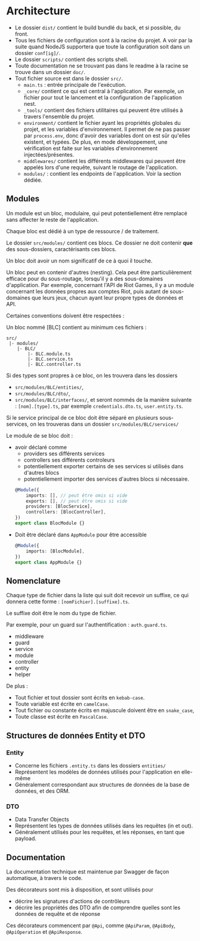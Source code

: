 # Architecture

- Le dossier `dist/` contient le build bundlé du back, et si possible, du front.
- Tous les fichiers de configuration sont à la racine du projet. A voir par la suite quand NodeJS supportera que toute la configuration soit dans un dossier `conf[ig]/`.
- Le dossier `scripts/` contient des scripts shell.
- Toute documentation ne se trouvant pas dans le readme à la racine se trouve dans un dossier `doc/`.
- Tout fichier source est dans le dossier `src/`.
    - `main.ts` : entrée principale de l'exécution.
    - `_core/` contient ce qui est central à l'application. Par exemple, un fichier pour tout le lancement et la configuration de l'application nest.
    - `_tools/` contient des fichiers utilitaires qui peuvent être utilisés à travers l'ensemble du projet.
    - `environment/` contient le fichier ayant les propriétés globales du projet, et les variables d'environnement. Il permet de ne pas passer par `process.env`, donc d'avoir des variables dont on est sûr qu'elles existent, et typées. De plus, en mode développement, une vérification est faite sur les variables d'environnement injectées/présentes.
    - `middlewares/` contient les différents middlewares qui peuvent être appelés lors d'une requête, suivant le routage de l'application.
    - `modules/` : contient les endpoints de l'application. Voir la section dédiée.

## Modules

Un module est un bloc, modulaire, qui peut potentiellement être remplacé sans affecter le reste de l'application.

Chaque bloc est dédié à un type de ressource / de traitement.

Le dossier `src/modules/` contient ces blocs. Ce dossier ne doit contenir **que** des sous-dossiers, caractérisants ces blocs.

Un bloc doit avoir un nom significatif de ce à quoi il touche.

Un bloc peut en contenir d'autres (nesting). Cela peut être particulièrement efficace pour du sous-routage, lorsqu'il y a des sous-domaines d'application. Par exemple, concernant l'API de Riot Games, il y a un module concernant les données propres aux comptes Riot, puis autant de sous-domaines que leurs jeux, chacun ayant leur propre types de données et API.

Certaines conventions doivent être respectées :

Un bloc nommé [BLC] contient au minimum ces fichiers :
```
src/
 |- modules/
    |- BLC/
        |- BLC.module.ts
        |- BLC.service.ts
        |- BLC.controller.ts
```
Si des types sont propres à ce bloc, on les trouvera dans les dossiers
- `src/modules/BLC/entities/`,
- `src/modules/BLC/dto/`,
- `src/modules/BLC/interfaces/`,
et seront nommés de la manière suivante : `[nom].[type].ts`, par exemple `credentials.dto.ts`, `user.entity.ts`.

Si le service principal de ce bloc doit être séparé en plusieurs sous-services, on les trouveras dans un dossier `src/modules/BLC/services/`

Le module de se bloc doit :
- avoir déclaré comme
    - providers ses différents services
    - controllers ses différents controleurs
    - potentiellement exporter certains de ses services si utilisés dans d'autres blocs
    - potentiellement importer des services d'autres blocs si nécessaire.
    ```ts
    @Module({
        imports: [], // peut être omis si vide
        exports: [], // peut être omis si vide
        providers: [BlocService],
        controllers: [BlocController],
    })
    export class BlocModule {}
    ```
- Doit être déclaré dans `AppModule` pour être accessible
    ```ts
    @Module({
        imports: [BlocModule],
    })
    export class AppModule {}
    ```

## Nomenclature

Chaque type de fichier dans la liste qui suit doit recevoir un suffixe, ce qui donnera cette forme : `[nomFichier].[suffixe].ts`.

Le suffixe doit être le nom du type de fichier.

Par exemple, pour un guard sur l'authentification : `auth.guard.ts`.

- middleware
- guard
- service
- module
- controller
- entity
- helper

De plus :

- Tout fichier et tout dossier sont écrits en `kebab-case`.
- Toute variable est écrite en `camelCase`.
- Tout fichier ou constante écrits en majuscule doivent être en `snake_case`,
- Toute classe est écrite en `PascalCase`.

## Structures de données Entity et DTO

### Entity

- Concerne les fichiers `.entity.ts` dans les dossiers `entities/`
- Représentent les modèles de données utilisés pour l'application en elle-même
- Généralement correspondant aux structures de données de la base de données, et des ORM.

### DTO

- Data Transfer Objects
- Représentent les types de données utilisés dans les requêtes (in et out).
- Généralement utilisés pour les requêtes, et les réponses, en tant que payload.


## Documentation

La documentation technique est maintenue par Swagger de façon automatique, à travers le code.

Des décorateurs sont mis à disposition, et sont utilisés pour
- décrire les signatures d'actions de contrôleurs
- décrire les propriétés des DTO afin de comprendre quelles sont les données de requête et de réponse

Ces décorateurs commencent par `@Api`, comme `@ApiParam`, `@ApiBody`, `@ApiOperation` et `@ApiResponse`.
